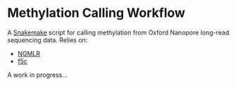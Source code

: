# Methylation Calling Workflow

A [Snakemake](https://snakemake.readthedocs.io/en/stable/index.html) script for calling methylation from Oxford Nanopore long-read sequencing data. Relies on:
 * [NGMLR](https://github.com/philres/ngmlr)
 * [f5c](https://github.com/hasindu2008/f5c)

A work in progress...